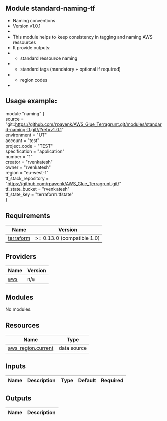 ## Module standard-naming-tf
* Naming conventions
* Version v1.0.1
* 
* This module helps to keep consistency in tagging and naming AWS ressources
* It provide outputs:
* - standard ressource naming
* - standard tags (mandatory + optional if required)
* - region codes
* 

## Usage example:

module "naming" {\
  source                = "git::https://github.com/rpavenk/AWS_Glue_Terragrunt.git/modules/standard-naming-tf.git//?ref=v1.0.1" \
  environment           = "UT" \
  account               = "test" \
  project_code          = "TEST" \
  specification         = "application" \
  number                = "1" \
  creator               = "rvenkatesh" \
  owner                 = "rvenkatesh" \
  region                = "eu-west-1" \
  tf_stack_repository   = "https://github.com/rpavenk/AWS_Glue_Terragrunt.git/" \
  tf_state_bucket       = "rvenkatesh" \
  tf_state_key          = "terraform.tfstate" \
}

## Requirements

| Name | Version |
|------|---------|
| <a name="requirement_terraform"></a> [terraform](#requirement\_terraform) | >= 0.13.0 (compatible 1.0) |

## Providers

| Name | Version |
|------|---------|
| <a name="provider_aws"></a> [aws](#provider\_aws) | n/a |

## Modules

No modules.

## Resources

| Name | Type |
|------|------|
| [aws_region.current](https://registry.terraform.io/providers/hashicorp/aws/latest/docs/data-sources/region) | data source |

## Inputs

| Name | Description | Type | Default | Required |
|------|-------------|------|---------|:--------:|


## Outputs

| Name | Description |
|------|-------------|
